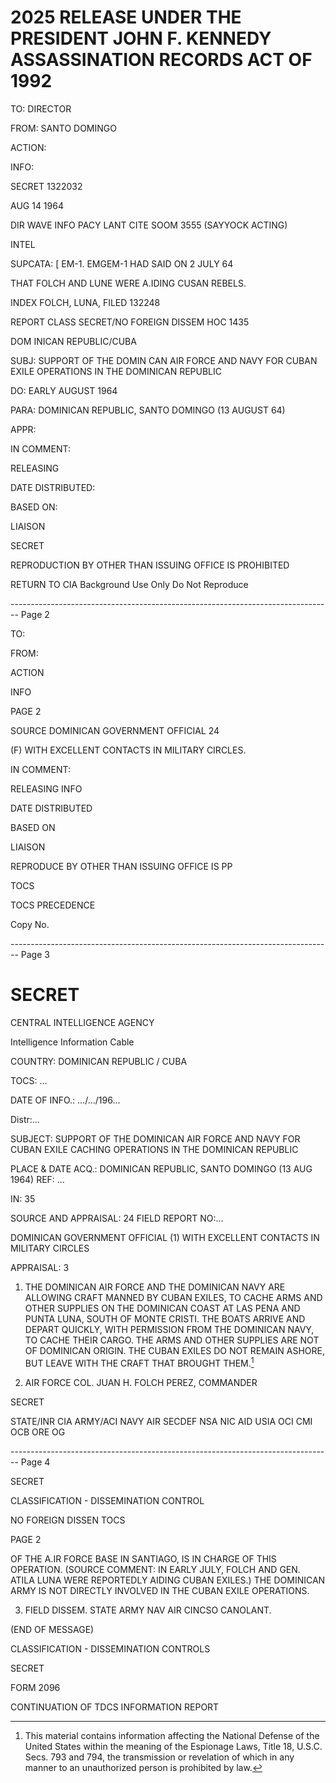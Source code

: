 # 2025 RELEASE UNDER THE PRESIDENT JOHN F. KENNEDY ASSASSINATION RECORDS ACT OF 1992

TO: DIRECTOR

FROM: SANTO DOMINGO

ACTION:

INFO:

SECRET 1322032

AUG 14 1964

DIR WAVE INFO PACY LANT CITE SOOM 3555 (SAYYOCK ACTING)

INTEL

SUPCATA: [ EM-1. EMGEM-1 HAD SAID ON 2 JULY 64

THAT FOLCH AND LUNE WERE A.IDING CUSAN REBELS.

INDEX FOLCH, LUNA, FILED 132248

REPORT CLASS SECRET/NO FOREIGN DISSEM HOC 1435

DOM INICAN REPUBLIC/CUBA

SUBJ: SUPPORT OF THE DOMIN CAN AIR FORCE AND NAVY FOR CUBAN EXILE OPERATIONS IN THE DOMINICAN REPUBLIC

DO: EARLY AUGUST 1964

PARA: DOMINICAN REPUBLIC, SANTO DOMINGO (13 AUGUST 64)

APPR:

IN COMMENT:

RELEASING

DATE DISTRIBUTED:

BASED ON:

LIAISON

SECRET

REPRODUCTION BY OTHER THAN ISSUING OFFICE IS PROHIBITED

RETURN TO CIA Background Use Only Do Not Reproduce


-------------------------------------------------------------------------------- Page 2

TO:

FROM:

ACTION

INFO

PAGE 2

SOURCE DOMINICAN GOVERNMENT OFFICIAL 24

(F) WITH EXCELLENT CONTACTS IN MILITARY CIRCLES.

IN COMMENT:

RELEASING INFO

DATE DISTRIBUTED

BASED ON

LIAISON

REPRODUCE BY OTHER THAN ISSUING OFFICE IS PP

TOCS

TOCS
PRECEDENCE

Copy No.


-------------------------------------------------------------------------------- Page 3

# SECRET

CENTRAL INTELLIGENCE AGENCY

Intelligence Information Cable

COUNTRY: DOMINICAN REPUBLIC / CUBA

TOCS: ...

DATE OF INFO.: .../.../196...

Distr:...

SUBJECT: SUPPORT OF THE DOMINICAN AIR FORCE AND NAVY
FOR CUBAN EXILE CACHING OPERATIONS IN THE
DOMINICAN REPUBLIC

PLACE & DATE ACQ.: DOMINICAN REPUBLIC, SANTO DOMINGO (13 AUG 1964) REF: ...

IN: 35

SOURCE AND APPRAISAL: 24 FIELD REPORT NO:...

DOMINICAN GOVERNMENT OFFICIAL (1) WITH EXCELLENT CONTACTS IN MILITARY
CIRCLES

APPRAISAL: 3

1. THE DOMINICAN AIR FORCE AND THE DOMINICAN
   NAVY ARE ALLOWING CRAFT MANNED BY CUBAN EXILES, TO
   CACHE ARMS AND OTHER SUPPLIES ON THE DOMINICAN COAST
   AT LAS PENA AND PUNTA LUNA, SOUTH OF MONTE CRISTI.
   THE BOATS ARRIVE AND DEPART QUICKLY, WITH PERMISSION
   FROM THE DOMINICAN NAVY, TO CACHE THEIR CARGO. THE
   ARMS AND OTHER SUPPLIES ARE NOT OF DOMINICAN ORIGIN.
   THE CUBAN EXILES DO NOT REMAIN ASHORE, BUT LEAVE WITH
   THE CRAFT THAT BROUGHT THEM.[^3]

2. AIR FORCE COL. JUAN H. FOLCH PEREZ, COMMANDER

[^3]: This material contains information affecting the National Defense of the United States within the meaning of the Espionage Laws, Title 18, U.S.C. Secs. 793 and 794, the transmission or revelation of which in any manner to an unauthorized person is prohibited by law.

SECRET

STATE/INR CIA ARMY/ACI NAVY AIR SECDEF NSA NIC AID USIA
OCI
CMI
OCB
ORE
OG


-------------------------------------------------------------------------------- Page 4

SECRET

CLASSIFICATION - DISSEMINATION CONTROL

NO FOREIGN DISSEN
TOCS

PAGE 2

OF THE A.IR FORCE BASE IN SANTIAGO, IS IN CHARGE OF THIS
OPERATION. (SOURCE COMMENT: IN EARLY JULY, FOLCH AND
GEN. ATILA LUNA WERE REPORTEDLY AIDING CUBAN EXILES.)
THE DOMINICAN ARMY IS NOT DIRECTLY INVOLVED IN THE CUBAN
EXILE OPERATIONS.

3. FIELD DISSEM. STATE ARMY NAV AIR CINCSO CANOLANT.

(END OF MESSAGE)

CLASSIFICATION - DISSEMINATION CONTROLS

SECRET

FORM
2096

CONTINUATION OF TDCS INFORMATION REPORT
